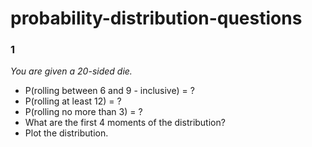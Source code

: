 # probability-distribution-questions

### 1

*You are given a 20-sided die.*
- P(rolling between 6 and 9 - inclusive) = ?
- P(rolling at least 12) = ?
- P(rolling no more than 3) = ?
- What are the first 4 moments of the distribution?
- Plot the distribution.
